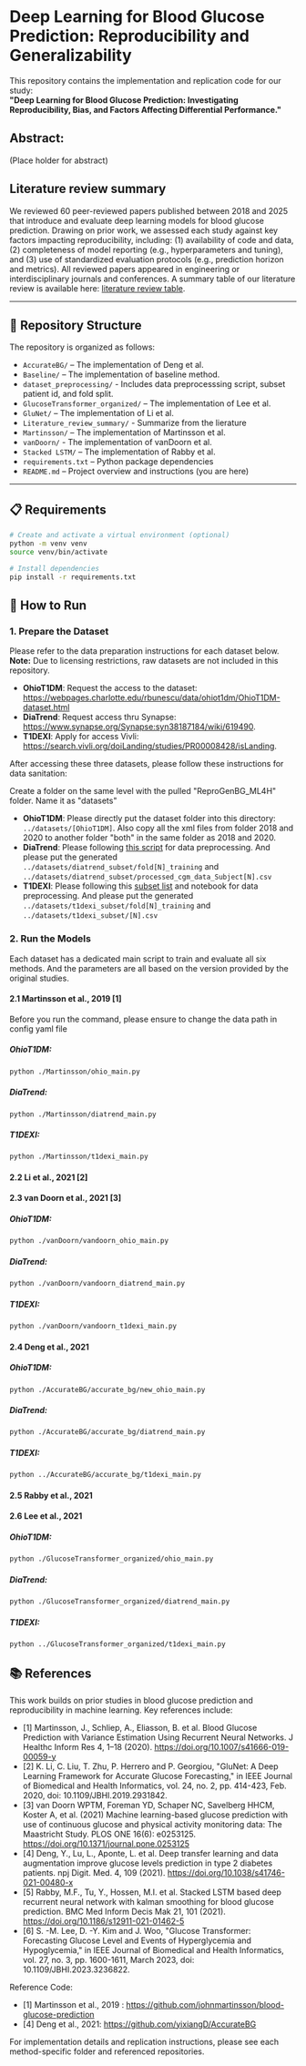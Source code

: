 # Deep Learning for Blood Glucose Prediction: Reproducibility and Generalizability

This repository contains the implementation and replication code for our study:  
**"Deep Learning for Blood Glucose Prediction: Investigating Reproducibility, Bias, and Factors Affecting Differential Performance."**

## Abstract: 
(Place holder for abstract)


## Literature review summary

We reviewed 60 peer-reviewed papers published between 2018 and 2025 that introduce and evaluate deep learning models for blood glucose prediction. Drawing on prior work, we assessed each study against key factors impacting reproducibility, including: (1) availability of code and data, (2) completeness of model reporting (e.g., hyperparameters and tuning), and (3) use of standardized evaluation protocols (e.g., prediction horizon and metrics). All reviewed papers appeared in engineering or interdisciplinary journals and conferences. A summary table of our literature review is available here: [literature review table](Literature_review_summary/Submit%20version%20of%20literature%20review%20table.xlsx).

---

## 📂 Repository Structure
The repository is organized as follows:

- `AccurateBG/` – The implementation of Deng et al.
- `Baseline/` – The implementation of baseline method. 
- `dataset_preprocessing/` - Includes data preprocesssing script, subset patient id, and fold split. 
- `GlucoseTransformer_organized/` – The implementation of Lee et al.
- `GluNet/` – The implementation of Li et al.
- `Literature_review_summary/` - Summarize from the lierature
- `Martinsson/` – The implementation of Martinsson et al. 
- `vanDoorn/` - The implementation of vanDoorn et al.
- `Stacked LSTM/` – The implementation of Rabby et al.
- `requirements.txt` – Python package dependencies
- `README.md` – Project overview and instructions (you are here)


---

## 📋 Requirements

```bash
# Create and activate a virtual environment (optional)
python -m venv venv
source venv/bin/activate

# Install dependencies
pip install -r requirements.txt
```


## 🚀 How to Run

### 1. Prepare the Dataset

Please refer to the data preparation instructions for each dataset below.  
**Note:** Due to licensing restrictions, raw datasets are not included in this repository.

- **OhioT1DM**: Request the access to the dataset: https://webpages.charlotte.edu/rbunescu/data/ohiot1dm/OhioT1DM-dataset.html
- **DiaTrend**: Request access thru Synapse: https://www.synapse.org/Synapse:syn38187184/wiki/619490. 
- **T1DEXI**: Apply for access Vivli: https://search.vivli.org/doiLanding/studies/PR00008428/isLanding.

After accessing these three datasets, please follow these instructions for data sanitation:

Create a folder on the same level with the pulled "ReproGenBG_ML4H" folder. Name it as "datasets"

- **OhioT1DM**: Please directly put the dataset folder into this directory: `../datasets/[OhioT1DM]`. Also copy all the xml files from folder 2018 and 2020 to another folder "both" in the same folder as 2018 and 2020. 
- **DiaTrend**: Please following [this script](dataset_preprocessing/diatrend_preprocessing.py) for data preprocessing. And please put the generated `../datasets/diatrend_subset/fold[N]_training` and `../datasets/diatrend_subset/processed_cgm_data_Subject[N].csv`
- **T1DEXI**: Please following this [subset list](dataset_preprocessing/selected_t1dexi.txt) and notebook for data preprocessing. And please put the generated `../datasets/t1dexi_subset/fold[N]_training` and `../datasets/t1dexi_subset/[N].csv`

### 2. Run the Models

Each dataset has a dedicated main script to train and evaluate all six methods. And the parameters are all based on the version provided by the original studies. 

#### 2.1 Martinsson et al., 2019 [1]
Before you run the command, please ensure to change the data path in config yaml file 
##### OhioT1DM:

```bash
python ./Martinsson/ohio_main.py
```
##### DiaTrend:

```bash
python ./Martinsson/diatrend_main.py
```

##### T1DEXI:

```bash
python ./Martinsson/t1dexi_main.py
```

#### 2.2 Li et al., 2021 [2]


#### 2.3 van Doorn et al., 2021 [3]
##### OhioT1DM:

```bash
python ./vanDoorn/vandoorn_ohio_main.py
```
##### DiaTrend:

```bash
python ./vanDoorn/vandoorn_diatrend_main.py
```

##### T1DEXI:

```bash
python ./vanDoorn/vandoorn_t1dexi_main.py
```


#### 2.4 Deng et al., 2021
##### OhioT1DM:

```bash
python ./AccurateBG/accurate_bg/new_ohio_main.py
```
##### DiaTrend:

```bash
python ./AccurateBG/accurate_bg/diatrend_main.py
```

##### T1DEXI:

```bash
python ../AccurateBG/accurate_bg/t1dexi_main.py
```

#### 2.5 Rabby et al., 2021



#### 2.6 Lee et al., 2021
##### OhioT1DM:

```bash
python ./GlucoseTransformer_organized/ohio_main.py
```
##### DiaTrend:

```bash
python ./GlucoseTransformer_organized/diatrend_main.py
```

##### T1DEXI:

```bash
python ../GlucoseTransformer_organized/t1dexi_main.py
```


## 📚 References

This work builds on prior studies in blood glucose prediction and reproducibility in machine learning. Key references include:

- [1] Martinsson, J., Schliep, A., Eliasson, B. et al. Blood Glucose Prediction with Variance Estimation Using Recurrent Neural Networks. J Healthc Inform Res 4, 1–18 (2020). https://doi.org/10.1007/s41666-019-00059-y
- [2] K. Li, C. Liu, T. Zhu, P. Herrero and P. Georgiou, "GluNet: A Deep Learning Framework for Accurate Glucose Forecasting," in IEEE Journal of Biomedical and Health Informatics, vol. 24, no. 2, pp. 414-423, Feb. 2020, doi: 10.1109/JBHI.2019.2931842.
- [3] van Doorn WPTM, Foreman YD, Schaper NC, Savelberg HHCM, Koster A, et al. (2021) Machine learning-based glucose prediction with use of continuous glucose and physical activity monitoring data: The Maastricht Study. PLOS ONE 16(6): e0253125. https://doi.org/10.1371/journal.pone.0253125
- [4] Deng, Y., Lu, L., Aponte, L. et al. Deep transfer learning and data augmentation improve glucose levels prediction in type 2 diabetes patients. npj Digit. Med. 4, 109 (2021). https://doi.org/10.1038/s41746-021-00480-x
- [5] Rabby, M.F., Tu, Y., Hossen, M.I. et al. Stacked LSTM based deep recurrent neural network with kalman smoothing for blood glucose prediction. BMC Med Inform Decis Mak 21, 101 (2021). https://doi.org/10.1186/s12911-021-01462-5
- [6] S. -M. Lee, D. -Y. Kim and J. Woo, "Glucose Transformer: Forecasting Glucose Level and Events of Hyperglycemia and Hypoglycemia," in IEEE Journal of Biomedical and Health Informatics, vol. 27, no. 3, pp. 1600-1611, March 2023, doi: 10.1109/JBHI.2023.3236822.


Reference Code:
- [1] Martinsson et al., 2019 : https://github.com/johnmartinsson/blood-glucose-prediction 
- [4] Deng et al., 2021: https://github.com/yixiangD/AccurateBG 

For implementation details and replication instructions, please see each method-specific folder and referenced repositories.

